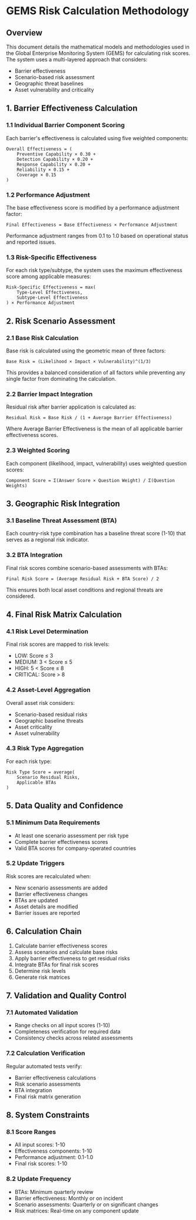 # GEMS Risk Calculation Methodology

## Overview
This document details the mathematical models and methodologies used in the Global Enterprise Monitoring System (GEMS) for calculating risk scores. The system uses a multi-layered approach that considers:
- Barrier effectiveness
- Scenario-based risk assessment
- Geographic threat baselines
- Asset vulnerability and criticality

## 1. Barrier Effectiveness Calculation

### 1.1 Individual Barrier Component Scoring
Each barrier's effectiveness is calculated using five weighted components:
```
Overall Effectiveness = (
    Preventive Capability × 0.30 +
    Detection Capability × 0.20 +
    Response Capability × 0.20 +
    Reliability × 0.15 +
    Coverage × 0.15
)
```

### 1.2 Performance Adjustment
The base effectiveness score is modified by a performance adjustment factor:
```
Final Effectiveness = Base Effectiveness × Performance Adjustment
```
Performance adjustment ranges from 0.1 to 1.0 based on operational status and reported issues.

### 1.3 Risk-Specific Effectiveness
For each risk type/subtype, the system uses the maximum effectiveness score among applicable measures:
```
Risk-Specific Effectiveness = max(
    Type-Level Effectiveness,
    Subtype-Level Effectiveness
) × Performance Adjustment
```

## 2. Risk Scenario Assessment

### 2.1 Base Risk Calculation
Base risk is calculated using the geometric mean of three factors:
```
Base Risk = (Likelihood × Impact × Vulnerability)^(1/3)
```
This provides a balanced consideration of all factors while preventing any single factor from dominating the calculation.

### 2.2 Barrier Impact Integration
Residual risk after barrier application is calculated as:
```
Residual Risk = Base Risk / (1 + Average Barrier Effectiveness)
```
Where Average Barrier Effectiveness is the mean of all applicable barrier effectiveness scores.

### 2.3 Weighted Scoring
Each component (likelihood, impact, vulnerability) uses weighted question scores:
```
Component Score = Σ(Answer Score × Question Weight) / Σ(Question Weights)
```

## 3. Geographic Risk Integration

### 3.1 Baseline Threat Assessment (BTA)
Each country-risk type combination has a baseline threat score (1-10) that serves as a regional risk indicator.

### 3.2 BTA Integration
Final risk scores combine scenario-based assessments with BTAs:
```
Final Risk Score = (Average Residual Risk + BTA Score) / 2
```
This ensures both local asset conditions and regional threats are considered.

## 4. Final Risk Matrix Calculation

### 4.1 Risk Level Determination
Final risk scores are mapped to risk levels:
- LOW: Score ≤ 3
- MEDIUM: 3 < Score ≤ 5
- HIGH: 5 < Score ≤ 8
- CRITICAL: Score > 8

### 4.2 Asset-Level Aggregation
Overall asset risk considers:
- Scenario-based residual risks
- Geographic baseline threats
- Asset criticality
- Asset vulnerability

### 4.3 Risk Type Aggregation
For each risk type:
```
Risk Type Score = average(
    Scenario Residual Risks,
    Applicable BTAs
)
```

## 5. Data Quality and Confidence

### 5.1 Minimum Data Requirements
- At least one scenario assessment per risk type
- Complete barrier effectiveness scores
- Valid BTA scores for company-operated countries

### 5.2 Update Triggers
Risk scores are recalculated when:
- New scenario assessments are added
- Barrier effectiveness changes
- BTAs are updated
- Asset details are modified
- Barrier issues are reported

## 6. Calculation Chain

1. Calculate barrier effectiveness scores
2. Assess scenarios and calculate base risks
3. Apply barrier effectiveness to get residual risks
4. Integrate BTAs for final risk scores
5. Determine risk levels
6. Generate risk matrices

## 7. Validation and Quality Control

### 7.1 Automated Validation
- Range checks on all input scores (1-10)
- Completeness verification for required data
- Consistency checks across related assessments

### 7.2 Calculation Verification
Regular automated tests verify:
- Barrier effectiveness calculations
- Risk scenario assessments
- BTA integration
- Final risk matrix generation

## 8. System Constraints

### 8.1 Score Ranges
- All input scores: 1-10
- Effectiveness components: 1-10
- Performance adjustment: 0.1-1.0
- Final risk scores: 1-10

### 8.2 Update Frequency
- BTAs: Minimum quarterly review
- Barrier effectiveness: Monthly or on incident
- Scenario assessments: Quarterly or on significant changes
- Risk matrices: Real-time on any component update

